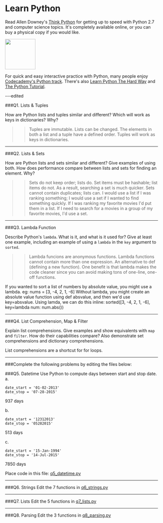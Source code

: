 # Learn Python

Read Allen Downey's [Think Python](http://www.greenteapress.com/thinkpython/) for getting up to speed with Python 2.7 and computer science topics. It's completely available online, or you can buy a physical copy if you would like.

<a href="http://www.greenteapress.com/thinkpython/"><img src="img/think_python.png" style="width: 100px;" target="_blank"></a>

For quick and easy interactive practice with Python, many people enjoy [Codecademy's Python track](http://www.codecademy.com/en/tracks/python). There's also [Learn Python The Hard Way](http://learnpythonthehardway.org/book/) and [The Python Tutorial](https://docs.python.org/2/tutorial/).

---edited

###Q1. Lists &amp; Tuples

How are Python lists and tuples similar and different? Which will work as keys in dictionaries? Why?

>>Tuples are immutable. Lists can be changed. The elements in both a list and a tuple have a defined order.
Tuples will work as keys in dictionaries.

---

###Q2. Lists &amp; Sets

How are Python lists and sets similar and different? Give examples of using both. How does performance compare between lists and sets for finding an element. Why?

>>Sets do not keep order; lists do. Set items must be hashable; list items do not. As a result, searching a set is much quicker. Sets cannot contain duplicates; lists can. 
I would use a list if I was ranking something; I would use a set if I wanted to find something quickly. If I was ranking my favorite movies I'd put them in a list. If I need to search for a movies in a group of my favorite movies, I'd use a set.

---

###Q3. Lambda Function

Describe Python's `lambda`. What is it, and what is it used for? Give at least one example, including an example of using a `lambda` in the `key` argument to `sorted`.

>>Lambda funcions are anonymous functions. Lambda functions cannot contain  more than one expression. An alternative to def (defining a new function). One benefit is that lambda makes the code cleaner since you can avoid making tons of one-line, one-off functions.

If you wanted to sort a list of numbers by absolute value, you might use a lambda.
eg:
nums = [3, -4, 2, 1, -6]
Without lambda, you might create an absolute value function using def absvalue, and then we'd use key=absvalue.
Using lamda, we can do this inline:
sorted([3, -4, 2, 1, -6], key=lambda num: num.abs())

---

###Q4. List Comprehension, Map &amp; Filter

Explain list comprehensions. Give examples and show equivalents with `map` and `filter`. How do their capabilities compare? Also demonstrate set comprehensions and dictionary comprehensions.

List comprehensions are a shortcut for for loops.

---

###Complete the following problems by editing the files below:

###Q5. Datetime
Use Python to compute days between start and stop date.   
a.  

```
date_start = '01-02-2013'    
date_stop = '07-28-2015'
```

937 days

b.  
```
date_start = '12312013'  
date_stop = '05282015'  
```

513 days

c.  
```
date_start = '15-Jan-1994'      
date_stop = '14-Jul-2015'  
```

7850 days

Place code in this file: [q5_datetime.py](python/q5_datetime.py)

---

###Q6. Strings
Edit the 7 functions in [q6_strings.py](python/q6_strings.py)

---

###Q7. Lists
Edit the 5 functions in [q7_lists.py](python/q7_lists.py)

---

###Q8. Parsing
Edit the 3 functions in [q8_parsing.py](python/q8_parsing.py)





